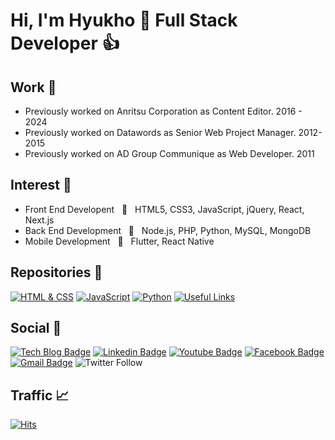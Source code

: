 # Hi, I'm Hyukho 👋 Full Stack Developer :thumbsup:

## Work :briefcase: 
* Previously worked on Anritsu Corporation as Content Editor. 2016 - 2024
* Previously worked on Datawords as Senior Web Project Manager. 2012-2015
* Previously worked on AD Group Communique as Web Developer. 2011

## Interest :mag_right:
* Front End Developent &nbsp; :art: &nbsp; HTML5, CSS3, JavaScript, jQuery, React, Next.js
* Back End Development &nbsp; :floppy_disk: &nbsp; Node.js, PHP, Python, MySQL, MongoDB
* Mobile Development &nbsp; :iphone: &nbsp; Flutter, React Native

## Repositories :notebook:
[![HTML & CSS](https://img.shields.io/badge/HTML%20%26%20CSS-brightgreen)](https://github.com/Hyuk/html-css) [![JavaScript](https://img.shields.io/badge/JavaScript-yellow)](https://github.com/Hyuk/javascript) [![Python](https://img.shields.io/badge/Python-yellowgreen)](https://github.com/Hyuk/python) [![Useful Links](https://img.shields.io/badge/Useful%20Links-blueviolet)](https://github.com/Hyuk/useful-links)

## Social :raised_hands:
[![Tech Blog Badge](http://img.shields.io/badge/-Tech%20blog-black?style=flat-square&logo=github&link=https://www.smilehugo.com)](https://www.smilehugo.com) [![Linkedin Badge](https://img.shields.io/badge/-LinkedIn-blue?style=flat-square&logo=Linkedin&logoColor=white&link=https://www.linkedin.com/in/smilehugo/)](https://www.linkedin.com/in/smilehugo/) [![Youtube Badge](https://img.shields.io/badge/Youtube-ff0000?style=flat-square&logo=youtube&link=https://www.youtube.com/channel/UCcPuem4gq5sNiZGLjeSys0w)](https://www.youtube.com/channel/UCcPuem4gq5sNiZGLjeSys0w) [![Facebook Badge](https://img.shields.io/badge/facebook-1877f2?style=flat-square&logo=facebook&logoColor=white&link=https://www.facebook.com/smilehugo)](https://www.facebook.com/smilehugo) [![Gmail Badge](https://img.shields.io/badge/Gmail-d14836?style=flat-square&logo=Gmail&logoColor=white&link=mailto:hyukho83@gmail.com)](mailto:hyukho83@gmail.com) ![Twitter Follow](https://img.shields.io/twitter/follow/smilehugo?label=Follow&style=social)

## Traffic :chart_with_upwards_trend:
[![Hits](https://hits.seeyoufarm.com/api/count/incr/badge.svg?url=https%3A%2F%2Fgithub.com%2FHyuk%2Fhit-counter&count_bg=%233A4BC7&title_bg=%23333333&icon=node-dot-js.svg&icon_color=%23FFFF00&title=Visitors&edge_flat=false)](https://hits.seeyoufarm.com)
